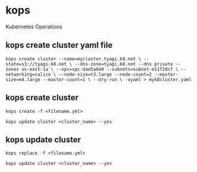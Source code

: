 # kops
Kubernetes Operations

## kops create cluster yaml file

`kops create cluster --name=mycluster.tyagi.k8.net \
  --state=s3://tyagi.k8.net \
  --dns-zone=tyagi.k8.net --dns private --zones us-east-1a \
  --vpc=vpc-dae5a0a0 --subnets=subnet-e11f28cf \
  --networking=calico \
  --node-size=t3.large --node-count=2 --master-size=m4.large --master-count=1 \
  --dry-run \
  -oyaml > myk8cluster.yaml`

## kops create cluster
`kops create -f <filename.yml>`

`kops update cluster <cluster_name> --yes`

## kops update cluster
`kops replace -f <filename.yml>`

`kops update cluster <cluster_name> --yes` 
